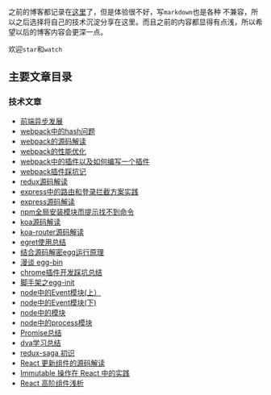 之前的博客都记录在[这里](https://my.oschina.net/sunshinewyf/blog)了，但是体验很不好，写`markdown`也是各种
不兼容，所以之后选择将自己的技术沉淀分享在这里。而且之前的内容都显得有点浅，所以希望以后的博客内容会更深一点。

欢迎`star`和`watch`

## 主要文章目录

### 技术文章
- [前端异步发展](https://github.com/SunShinewyf/issue-blog/issues/1)
- [webpack中的hash问题](https://github.com/SunShinewyf/webpack-demo/issues/2)
- [webpack的源码解读](https://github.com/SunShinewyf/webpack-demo/issues/3)
- [webpack的性能优化](https://github.com/SunShinewyf/webpack-demo/issues/5)
- [webpack中的插件以及如何编写一个插件](https://github.com/SunShinewyf/webpack-demo/issues/4)
- [webpack插件踩坑记](https://github.com/SunShinewyf/webpack-demo/issues/6)
- [redux源码解读](https://github.com/SunShinewyf/issue-blog/issues/2)
- [express中的路由和登录拦截方案实践](https://github.com/SunShinewyf/issue-blog/issues/19)
- [express源码解读](https://github.com/SunShinewyf/issue-blog/issues/20)
- [npm全局安装模块而提示找不到命令](https://github.com/SunShinewyf/issue-blog/issues/22)
- [koa源码解读](https://github.com/SunShinewyf/issue-blog/issues/23)
- [koa-router源码解读](https://github.com/SunShinewyf/issue-blog/issues/24)
- [egret使用总结](https://github.com/SunShinewyf/issue-blog/issues/27)
- [结合源码解密egg运行原理](https://github.com/SunShinewyf/issue-blog/issues/30)
- [漫谈 egg-bin](https://github.com/SunShinewyf/issue-blog/issues/31)
- [chrome插件开发踩坑总结](https://github.com/SunShinewyf/issue-blog/issues/32)
- [脚手架之egg-init](https://github.com/SunShinewyf/issue-blog/issues/33)
- [node中的Event模块(上）](https://github.com/SunShinewyf/issue-blog/issues/34)
- [node中的Event模块(下)](https://github.com/SunShinewyf/issue-blog/issues/35)
- [node中的模块](https://github.com/SunShinewyf/issue-blog/issues/36)
- [node中的process模块](https://github.com/SunShinewyf/issue-blog/issues/37)
- [Promise总结](https://github.com/SunShinewyf/issue-blog/issues/38)
- [dva学习总结](https://github.com/SunShinewyf/issue-blog/issues/40)
- [redux-saga 初识](https://github.com/SunShinewyf/issue-blog/issues/41)
- [React 更新组件的源码解读](https://github.com/SunShinewyf/issue-blog/issues/42)
- [Immutable 操作在 React 中的实践](https://github.com/SunShinewyf/issue-blog/issues/43)
- [React 高阶组件浅析](https://github.com/SunShinewyf/issue-blog/issues/44)


